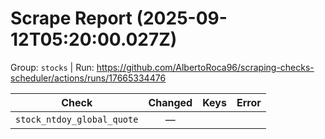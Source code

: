 # Scrape Report (2025-09-12T05:20:00.027Z)

Group: `stocks`  |  Run: https://github.com/AlbertoRoca96/scraping-checks-scheduler/actions/runs/17665334476

| Check | Changed | Keys | Error |
|---|:---:|:--|:--|
| `stock_ntdoy_global_quote` | — |  |  |
